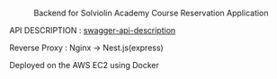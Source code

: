 <p align="center">
  Backend for Solviolin Academy Course Reservation Application
</p>

API DESCRIPTION : <a href = http://3.36.254.21/api-docs>swagger-api-description</a>

<p>Reverse Proxy : Nginx -> Nest.js(express)</p>
<p>Deployed on the AWS EC2 using Docker</p>


